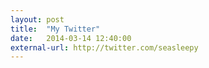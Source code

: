 ```yaml
---
layout: post
title:  "My Twitter"
date:   2014-03-14 12:40:00
external-url: http://twitter.com/seasleepy
---
```

